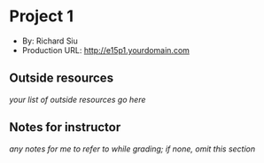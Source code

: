 
# Project 1
+ By: Richard Siu
+ Production URL: <http://e15p1.yourdomain.com>

## Outside resources
*your list of outside resources go here*

## Notes for instructor
*any notes for me to refer to while grading; if none, omit this section*
